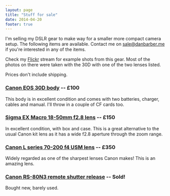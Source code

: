 ```yaml
---
layout: page
title: "Stuff for sale"
date: 2014-04-20
footer: true
---
```


I'm selling my DSLR gear to make way for a smaller more compact camera setup. The following items are available. Contact me on sale@danbarber.me if you're interested in any of the items.

Check my [Flickr](https://www.flickr.com/photos/danbee/) stream for example shots from this gear. Most of the photos on there were taken with the 30D with one of the two lenses listed.

Prices don't include shipping.

### [Canon EOS 30D body](http://www.canon.co.uk/For_Home/Product_Finder/Cameras/Digital_SLR/eos30d/) -- £100

This body is in excellent condition and comes with two batteries, charger, cables and manual. I'll throw in a couple of CF cards too.

### [Sigma EX Macro 18-50mm f2.8 lens](http://www.ephotozine.com/article/sigma-18-50-f-2-8-ex-dc-interchangeable-lens-review-4040) -- £150

In excellent condition, with box and case. This is a great alternative to the usual Canon kit lens as it has a wide f2.8 aperture through the zoom range.

### [Canon L series 70-200 f4 USM lens](http://www.canon.co.uk/For_Home/Product_Finder/Cameras/EF_Lenses/Telephoto_Zoom/EF_70-200mm_f4L_USM/) -- £350

Widely regarded as one of the sharpest lenses Canon makes! This is an amazing lens.

### [Canon RS-80N3 remote shutter release](http://www.amazon.co.uk/Canon-Remote-Switch-RS-80-N3/dp/B00007EEA4/ref=sr_1_1?ie=UTF8&qid=1398012676&sr=8-1&keywords=canon+rs+80n3) -- Sold!

Bought new, barely used.
